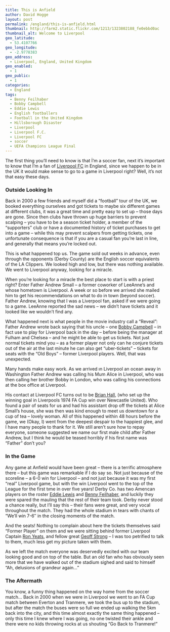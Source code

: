```yaml
---
title: This is Anfield
author: David Hogge
layout: post
permalink: /england/this-is-anfield.html
thumbnail: http://farm2.static.flickr.com/1213/1323802188_fe0ebbd0ac
thumbnail_alt: Welcome to Liverpool
geo_latitude:
  - 53.4107766
geo_longitude:
  - -2.9778383
geo_address:
  - Liverpool, England, United Kingdom
geo_enabled:
  - 1
geo_public:
  - 1
categories:
  - England
tags:
  - Benny Feilhaber
  - Bobby Campbell
  - Eddie Lewis
  - English footballers
  - Football in the United Kingdom
  - Hillsborough Disaster
  - Liverpool
  - Liverpool F.C.
  - Liverpool FC
  - soccer
  - UEFA Champions League Final
---
```

The first thing you&#8217;ll need to know is that İ&#8217;m a soccer fan, next it&#8217;s important to know that İ&#8217;m a fan of [Liverpool FC][1] in England, since we happen to be in the UK it would make sense to go to a game in Liverpool right? Well, it&#8217;s not that easy these days.

### Outside Looking In

Back in 2000 a few friends and myself did a &#8220;football&#8221; tour of the UK, we booked everything ourselves and got tickets to maybe six different games at different clubs, it was a great time and pretty easy to set up &#8211; those days are gone. Since then clubs have thrown up huge barriers to prevent scalping &#8211; you have to be a season ticket holder, a member of the &#8220;supporters&#8221; club or have a documented history of ticket purchases to get into a game &#8211; while this may prevent scalpers from getting tickets, one unfortunate consequence is that if you are a casual fan you&#8217;re last in line, and generally that means you&#8217;re locked out.

This is what happened top us. The game sold out weeks in advance, even through the opponents (Derby County) are the English soccer equivalents of the LA Clippers. We looked high and low, but there was nothing available. We went to Liverpool anyway, looking for a miracle.

When you&#8217;re looking for a miracle the best place to start is with a priest right? Enter Father Andrew Small &#8211; a former coworker of LeeAnne&#8217;s and whose hometown is Liverpool. A week or so before we arrived she mailed him to get his recommendations on what to do in town (beyond soccer). Father Andrew, knowing that I was a Liverpool fan, asked if we were going to a game. LeeAnne reported the sad news &#8211; we didn&#8217;t have tickets and it looked like we wouldn&#8217;t find any.

What happened next is what people in the movie industry call a &#8220;Reveal&#8221;: Father Andrew wrote back saying that his uncle &#8211; one [Bobby Campbell][2] &#8211; in fact use to play for Liverpool back in the day &#8211; before being the manager at Fulham and Chelsea &#8211; and he might be able to get us tickets. Not just normal tickets mind you &#8211; as a former player not only can he conjure tickets out of the air at the last minute he can also get &#8220;uber-tickets&#8221; &#8211; tickets for seats with the &#8220;Old Boys&#8221; &#8211; former Liverpool players. Well, that was unexpected.

Many hands make easy work. As we arrived ın Liverpool an ocean away in Washington Father Andrew was calling his Mum Alice in Liverpool, who was then calling her brother Bobby in London, who was calling his connections at the box office at Liverpool.

His contact at Liverpool FC turns out to be [Brian Hall][3], (who set up the winning goal in Liverpools 1974 FA Cup win over Newcastle United). Who found a pair of seats for us and had his assistant drop off the tickets at Alice Small&#8217;s house, she was then was kind enough to meet us downtown for a cup of tea &#8211; lovely woman. All of this happened within 48 hours before the game, we (Okay, I) went from the deepest despair to the happiest glee, and I have many people to thank for it. We still aren&#8217;t sure how to repay everyone, someone suggested we name our first male child after Father Andrew, but I think he would be teased horribly if his first name was &#8220;Father&#8221; don&#8217;t you?

### In the Game

Any game at Anfield would have been great &#8211; there is a terrific atmosphere there &#8211; but this game was remarkable if I do say so. Not just because of the scoreline &#8211; a 6-0 win for Liverpool &#8211; and not just because it was my first &#8220;real&#8221; Liverpool game, but with the win Liverpool went to the top of the League for the first tıme in over five years! Derby Co. has two Amerıcan players on the roster [Eddie Lewis][4] and [Benny Feilhaber][5], and luckily they were spared the mauling that the rest of their team took. Derby never stood a chance really, but I&#8217;ll say this &#8211; their fans were great, and very vocal throughout the match. They had the whole stadium in tears with chants of &#8220;We&#8217;ll win 7-6&#8243; in the closing moments of the match.

And the seats! Nothing to complain about here the tickets themselves said &#8220;Former Player&#8221; on them and we were sitting behind former Liverpool Captain [Ron Yeats][6], and fellow great [Geoff Strong][7] &#8211; I was too petrified to talk to them, much less get my picture taken with them.

As we left the match everyone was deservedly excited with our team looking good and on top of the table. But an old fan who has obviously seen more that we have walked out of the stadium sighed and said to himself &#8220;Ah, delusions of grandeur again&#8230;&#8221;

### The Aftermath

You know, a funny thing happened on the way home from the soccer match&#8230; Back in 2000 when we were in Liverpool we went to an FA Cup match between Everton and Tranmere, we took the bus up to the stadium, but after the match the buses were so full we ended up walking the 5km back into the city, and this time almost exactly the same thing happened &#8211; only this time I knew where I was going, no one twisted their ankle and there were no kids throwing rocks at us shouting &#8220;Go Back to Tranmere!&#8221;

 [1]: http://www.liverpoolfc.tv
 [2]: http://en.wikipedia.org/wiki/Bobby_Campbell_%28footballer_born_1937%29
 [3]: http://en.wikipedia.org/wiki/Brian_Hall
 [4]: http://en.wikipedia.org/wiki/Eddie_Lewis_(soccer)
 [5]: http://en.wikipedia.org/wiki/Benny_Feilhaber
 [6]: http://en.wikipedia.org/wiki/Ron_Yeats
 [7]: http://en.wikipedia.org/wiki/Geoff_Strong